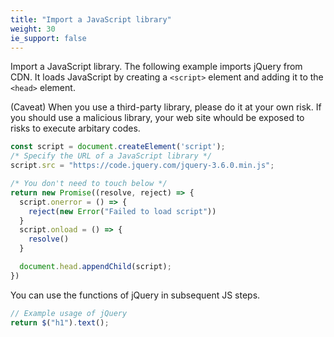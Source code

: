 ```yaml
---
title: "Import a JavaScript library"
weight: 30
ie_support: false
---
```


Import a JavaScript library. The following example imports jQuery from CDN.
It loads JavaScript by creating a `<script>` element and adding it to the `<head>` element.

(Caveat) When you use a third-party library, please do it at your own risk. If you should use a malicious library, your web site whould be exposed to risks to execute arbitary codes.

```js
const script = document.createElement('script');
/* Specify the URL of a JavaScript library */
script.src = "https://code.jquery.com/jquery-3.6.0.min.js";

/* You don't need to touch below */
return new Promise((resolve, reject) => {
  script.onerror = () => {
    reject(new Error("Failed to load script"))
  }
  script.onload = () => {
    resolve()
  }

  document.head.appendChild(script);
})
```

You can use the functions of jQuery in subsequent JS steps.

```js
// Example usage of jQuery
return $("h1").text();
```

